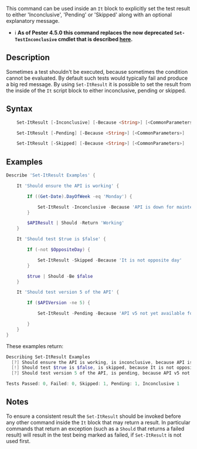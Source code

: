 This command can be used inside an `It` block to explicitly set the test result to either 'Inconclusive', 'Pending' or 'Skipped' along with an optional explanatory message.

- :information_source: **As of Pester 4.5.0 this command replaces the now deprecated `Set-TestInconclusive` cmdlet that is described [here](https://github.com/pester/Pester/wiki/Set%E2%80%90TestInconclusive).**

## Description

Sometimes a test shouldn't be executed, because sometimes the condition cannot be evaluated.
By default such tests would typically fail and produce a big red message.
By using `Set-ItResult` it is possible to set the result from the inside of the `It` script block to either inconclusive, pending or skipped.

## Syntax

```powershell
    Set-ItResult [-Inconclusive] [-Because <String>] [<CommonParameters>]

    Set-ItResult [-Pending] [-Because <String>] [<CommonParameters>]

    Set-ItResult [-Skipped] [-Because <String>] [<CommonParameters>]
```

## Examples

```powershell
Describe 'Set-ItResult Examples' {

    It 'Should ensure the API is working' {

        If ((Get-Date).DayOfWeek -eq 'Monday') {

            Set-ItResult -Inconclusive -Because 'API is down for maintenance on Mondays.'
        }

        $APIResult | Should -Return 'Working'
    }

    It 'Should test $true is $false' {

        If (-not $OppositeDay) {

            Set-ItResult -Skipped -Because 'It is not opposite day'
        }

        $true | Should -Be $false
    }

    It 'Should test version 5 of the API' {

        If ($APIVersion -ne 5) {

            Set-ItResult -Pending -Because 'API v5 not yet available for testing.'

        }
    }
}
```

These examples return:

```powershell
Describing Set-ItResult Examples
  [?] Should ensure the API is working, is inconclusive, because API is down for maintenance on Mondays. 45ms
  [!] Should test $true is $false, is skipped, because It is not opposite day 11ms
  [?] Should test version 5 of the API, is pending, because API v5 not yet available for testing. 23ms

Tests Passed: 0, Failed: 0, Skipped: 1, Pending: 1, Inconclusive 1
```

## Notes

To ensure a consistent result the `Set-ItResult` should be invoked before any other command inside the `It` block that may return a result. In particular commands that return an exception (such as a `Should` that returns a failed result) will result in the test being marked as failed, if `Set-ItResult` is not used first.
